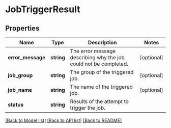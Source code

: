 # JobTriggerResult

## Properties
Name | Type | Description | Notes
------------ | ------------- | ------------- | -------------
**error_message** | **string** | The error message describing why the job could not be completed. | [optional] 
**job_group** | **string** | The group of the triggered job. | [optional] 
**job_name** | **string** | The name of the triggered job. | [optional] 
**status** | **string** | Results of the attempt to trigger the job. | 

[[Back to Model list]](../../README.md#documentation-for-models) [[Back to API list]](../../README.md#documentation-for-api-endpoints) [[Back to README]](../../README.md)

